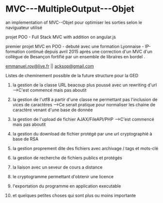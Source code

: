 # MVC---MultipleOutput---Objet
an implementation of MVC--Objet pour optimiser les sorties selon le naviguateur utilisé

projet POO - Full Stack MVC with addition on angular.js

premier projet MVC en POO - debuté avec une formation Lyonnaise - IP-formation
continué depuis avril 2015 après une correction d'un MVC d'un collègue de Besançon
fortifié par un ensemble de libraires en bordel .

emmanuel.roy@live.fr || acksop@gmail.com


Listes de cheminement possible de la future structure pour la GED

1. la gestion de la classe URL beacoup plus poussé avec un rewriting d'url
-->C'est commencé mais pas aboutit

2. la gestion de l'utf8 a partir d'une classe ne permettant pas l'inclusion de vices de caractères
-->Ce serait pratique pour normaliser les chaine de caractère venant d'une base de donnée

3. la gestion de l'upload de fichier AJAX/FileAPI/PHP
-->C'est commencé mais pas aboutit
4. la gestion du download de fichier protégé par une url cryptographié à base de RSA
5. la gestion proprement dite des fichiers avec archivage / tags et mots-clé
6. la gestion de recherche de fichiers publics et protégés
7. la liaison avec un seveur de cours a distance
8. le cryptogramme permettant d'obtenir une licence
9. l'exportation du programme en application executable

10. et quelques petites choses qui sont plus ou moins importante